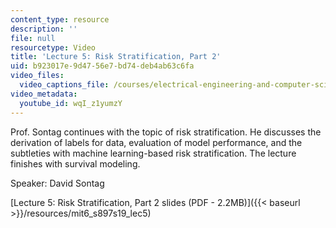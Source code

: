```yaml
---
content_type: resource
description: ''
file: null
resourcetype: Video
title: 'Lecture 5: Risk Stratification, Part 2'
uid: b923017e-9d47-56e7-bd74-deb4ab63c6fa
video_files:
  video_captions_file: /courses/electrical-engineering-and-computer-science/6-s897-machine-learning-for-healthcare-spring-2019/lecture-videos/lecture-5-risk-stratification-part-2/wqI_z1yumzY.vtt
video_metadata:
  youtube_id: wqI_z1yumzY
---
```


Prof. Sontag continues with the topic of risk stratification. He discusses the derivation of labels for data, evaluation of model performance, and the subtleties with machine learning-based risk stratification. The lecture finishes with survival modeling.

Speaker: David Sontag

[Lecture 5: Risk Stratification, Part 2 slides (PDF - 2.2MB)]({{< baseurl >}}/resources/mit6_s897s19_lec5)